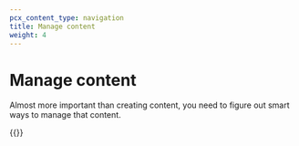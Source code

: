 ```yaml
---
pcx_content_type: navigation
title: Manage content
weight: 4
---
```


# Manage content

Almost more important than creating content, you need to figure out smart ways to manage that content.

{{<directory-listing>}}
